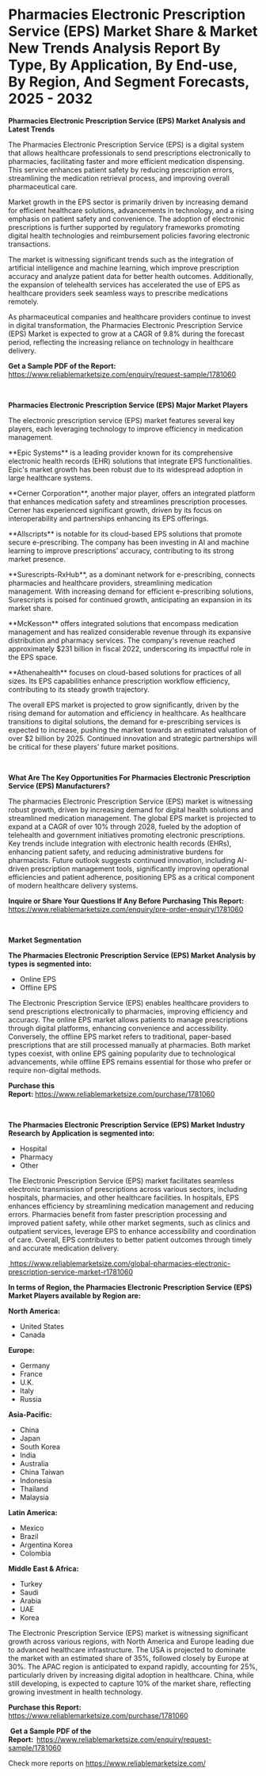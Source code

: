 <p><h1>Pharmacies Electronic Prescription Service (EPS) Market Share & Market New Trends Analysis Report By Type, By Application, By End-use, By Region, And Segment Forecasts, 2025 - 2032</h1></p><p><strong>Pharmacies Electronic Prescription Service (EPS) Market Analysis and Latest Trends</strong></p>
<p><p>The Pharmacies Electronic Prescription Service (EPS) is a digital system that allows healthcare professionals to send prescriptions electronically to pharmacies, facilitating faster and more efficient medication dispensing. This service enhances patient safety by reducing prescription errors, streamlining the medication retrieval process, and improving overall pharmaceutical care. </p><p>Market growth in the EPS sector is primarily driven by increasing demand for efficient healthcare solutions, advancements in technology, and a rising emphasis on patient safety and convenience. The adoption of electronic prescriptions is further supported by regulatory frameworks promoting digital health technologies and reimbursement policies favoring electronic transactions. </p><p>The market is witnessing significant trends such as the integration of artificial intelligence and machine learning, which improve prescription accuracy and analyze patient data for better health outcomes. Additionally, the expansion of telehealth services has accelerated the use of EPS as healthcare providers seek seamless ways to prescribe medications remotely. </p><p>As pharmaceutical companies and healthcare providers continue to invest in digital transformation, the Pharmacies Electronic Prescription Service (EPS) Market is expected to grow at a CAGR of 9.8% during the forecast period, reflecting the increasing reliance on technology in healthcare delivery.</p></p>
<p><strong>Get a Sample PDF of the Report:&nbsp;</strong> <a href="https://www.reliablemarketsize.com/enquiry/request-sample/1781060?utm_campaign=2625&utm_medium=2&utm_source=Github&utm_content=ia&utm_term=11032025&utm_id=pharmacies-electronic-prescription-service-eps">https://www.reliablemarketsize.com/enquiry/request-sample/1781060</a></p>
<p>&nbsp;</p>
<p><strong>Pharmacies Electronic Prescription Service (EPS) Major Market Players</strong></p>
<p><p>The electronic prescription service (EPS) market features several key players, each leveraging technology to improve efficiency in medication management. </p><p>**Epic Systems** is a leading provider known for its comprehensive electronic health records (EHR) solutions that integrate EPS functionalities. Epic's market growth has been robust due to its widespread adoption in large healthcare systems. </p><p>**Cerner Corporation**, another major player, offers an integrated platform that enhances medication safety and streamlines prescription processes. Cerner has experienced significant growth, driven by its focus on interoperability and partnerships enhancing its EPS offerings.</p><p>**Allscripts** is notable for its cloud-based EPS solutions that promote secure e-prescribing. The company has been investing in AI and machine learning to improve prescriptions’ accuracy, contributing to its strong market presence.</p><p>**Surescripts-RxHub**, as a dominant network for e-prescribing, connects pharmacies and healthcare providers, streamlining medication management. With increasing demand for efficient e-prescribing solutions, Surescripts is poised for continued growth, anticipating an expansion in its market share.</p><p>**McKesson** offers integrated solutions that encompass medication management and has realized considerable revenue through its expansive distribution and pharmacy services. The company's revenue reached approximately $231 billion in fiscal 2022, underscoring its impactful role in the EPS space.</p><p>**Athenahealth** focuses on cloud-based solutions for practices of all sizes. Its EPS capabilities enhance prescription workflow efficiency, contributing to its steady growth trajectory.</p><p>The overall EPS market is projected to grow significantly, driven by the rising demand for automation and efficiency in healthcare. As healthcare transitions to digital solutions, the demand for e-prescribing services is expected to increase, pushing the market towards an estimated valuation of over $2 billion by 2025. Continued innovation and strategic partnerships will be critical for these players’ future market positions.</p></p>
<p>&nbsp;</p>
<p><strong>What Are The Key Opportunities For Pharmacies Electronic Prescription Service (EPS) Manufacturers?</strong></p>
<p><p>The pharmacies Electronic Prescription Service (EPS) market is witnessing robust growth, driven by increasing demand for digital health solutions and streamlined medication management. The global EPS market is projected to expand at a CAGR of over 10% through 2028, fueled by the adoption of telehealth and government initiatives promoting electronic prescriptions. Key trends include integration with electronic health records (EHRs), enhancing patient safety, and reducing administrative burdens for pharmacists. Future outlook suggests continued innovation, including AI-driven prescription management tools, significantly improving operational efficiencies and patient adherence, positioning EPS as a critical component of modern healthcare delivery systems.</p></p>
<p><strong>Inquire or Share Your Questions If Any Before Purchasing This Report:</strong> <a href="https://www.reliablemarketsize.com/enquiry/pre-order-enquiry/1781060?utm_campaign=2625&utm_medium=2&utm_source=Github&utm_content=ia&utm_term=11032025&utm_id=pharmacies-electronic-prescription-service-eps">https://www.reliablemarketsize.com/enquiry/pre-order-enquiry/1781060</a></p>
<p>&nbsp;</p>
<p><strong>Market Segmentation</strong></p>
<p><strong>The Pharmacies Electronic Prescription Service (EPS) Market Analysis by types is segmented into:</strong></p>
<p><ul><li>Online EPS</li><li>Offline EPS</li></ul></p>
<p><p>The Electronic Prescription Service (EPS) enables healthcare providers to send prescriptions electronically to pharmacies, improving efficiency and accuracy. The online EPS market allows patients to manage prescriptions through digital platforms, enhancing convenience and accessibility. Conversely, the offline EPS market refers to traditional, paper-based prescriptions that are still processed manually at pharmacies. Both market types coexist, with online EPS gaining popularity due to technological advancements, while offline EPS remains essential for those who prefer or require non-digital methods.</p></p>
<p><strong>Purchase this Report:&nbsp;</strong><a href="https://www.reliablemarketsize.com/purchase/1781060?utm_campaign=2625&utm_medium=2&utm_source=Github&utm_content=ia&utm_term=11032025&utm_id=pharmacies-electronic-prescription-service-eps">https://www.reliablemarketsize.com/purchase/1781060</a></p>
<p>&nbsp;</p>
<p><strong>The Pharmacies Electronic Prescription Service (EPS) Market Industry Research by Application is segmented into:</strong></p>
<p><ul><li>Hospital</li><li>Pharmacy</li><li>Other</li></ul></p>
<p><p>The Electronic Prescription Service (EPS) market facilitates seamless electronic transmission of prescriptions across various sectors, including hospitals, pharmacies, and other healthcare facilities. In hospitals, EPS enhances efficiency by streamlining medication management and reducing errors. Pharmacies benefit from faster prescription processing and improved patient safety, while other market segments, such as clinics and outpatient services, leverage EPS to enhance accessibility and coordination of care. Overall, EPS contributes to better patient outcomes through timely and accurate medication delivery.</p></p>
<p><a href="https://www.reliablemarketsize.com/global-pharmacies-electronic-prescription-service-market-r1781060?utm_campaign=2625&utm_medium=2&utm_source=Github&utm_content=ia&utm_term=11032025&utm_id=pharmacies-electronic-prescription-service-eps">&nbsp;https://www.reliablemarketsize.com/global-pharmacies-electronic-prescription-service-market-r1781060</a></p>
<p><strong>In terms of Region, the Pharmacies Electronic Prescription Service (EPS) Market Players available by Region are:</strong></p>
<p>
    <p> <strong> North America: </strong>
        <ul>
            <li>United States</li>
            <li>Canada</li>
        </ul>
        </p> 
    <p> <strong> Europe: </strong>
        <ul>
            <li>Germany</li>
            <li>France</li>
            <li>U.K.</li>
            <li>Italy</li>
            <li>Russia</li>
        </ul>
        </p> 
    <p> <strong> Asia-Pacific: </strong>
        <ul>
            <li>China</li>
            <li>Japan</li>
            <li>South Korea</li>
            <li>India</li>
            <li>Australia</li>
            <li>China Taiwan</li>
            <li>Indonesia</li>
            <li>Thailand</li>
            <li>Malaysia</li>
        </ul>
        </p> 
    <p> <strong> Latin America: </strong>
        <ul>
            <li>Mexico</li>
            <li>Brazil</li>
            <li>Argentina Korea</li>
            <li>Colombia</li>
        </ul>
        </p> 
    <p> <strong> Middle East & Africa: </strong>
        <ul>
            <li>Turkey</li>
            <li>Saudi</li>
            <li>Arabia</li>
            <li>UAE</li>
            <li>Korea</li>
        </ul>
    </p>
    </p>
<p><p>The Electronic Prescription Service (EPS) market is witnessing significant growth across various regions, with North America and Europe leading due to advanced healthcare infrastructure. The USA is projected to dominate the market with an estimated share of 35%, followed closely by Europe at 30%. The APAC region is anticipated to expand rapidly, accounting for 25%, particularly driven by increasing digital adoption in healthcare. China, while still developing, is expected to capture 10% of the market share, reflecting growing investment in health technology.</p></p>
<p><strong>Purchase this Report: </strong><a href="https://www.reliablemarketsize.com/purchase/1781060?utm_campaign=2625&utm_medium=2&utm_source=Github&utm_content=ia&utm_term=11032025&utm_id=pharmacies-electronic-prescription-service-eps">https://www.reliablemarketsize.com/purchase/1781060</a></p>
<p>&nbsp;<strong>Get a Sample PDF of the Report:&nbsp;&nbsp;</strong><a href="https://www.reliablemarketsize.com/enquiry/request-sample/1781060?utm_campaign=2625&utm_medium=2&utm_source=Github&utm_content=ia&utm_term=11032025&utm_id=pharmacies-electronic-prescription-service-eps">https://www.reliablemarketsize.com/enquiry/request-sample/1781060</a></p>
<p><strong></strong></p>
<p>Check more reports on <a href="https://www.reliablemarketsize.com/?utm_campaign=2625&utm_medium=2&utm_source=Github&utm_content=ia&utm_term=11032025&utm_id=pharmacies-electronic-prescription-service-eps">https://www.reliablemarketsize.com/</a></p>